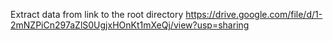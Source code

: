 Extract data from link to the root directory
https://drive.google.com/file/d/1-2mNZPiCn297aZlS0UgjxHOnKt1mXeQj/view?usp=sharing